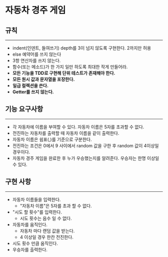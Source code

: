 # 자동차 경주 게임

## 규칙

---
- indent(인덴트, 들여쓰기) depth를 3이 넘지 않도록 구현한다. 2까지만 허용
- else 예약어를 쓰지 않는다
- 3항 연산자를 쓰지 않는다.
- 함수(또는 메소드)가 한 가지 일만 하도록 최대한 작게 만들어라.
- **모든 기능을 TDD로 구현해 단위 테스트가 존재해야 한다.**
- **모든 원시 값과 문자열을 포장한다.**
- **일급 컬렉션을 쓴다.**
- **Getter를 쓰지 않는다.**

## 기능 요구사항

---
- 각 자동차에 이름을 부여할 수 있다. 자동차 이름은 5자를 초과할 수 없다.
- 전진하는 자동차를 출력할 때 자동차 이름을 같이 출력한다.
- 자동차 이름은 쉼표(,)를 기준으로 구분한다.
- 전진하는 조건은 0에서 9 사이에서 random 값을 구한 후 random 값이 4이상일 경우이다.
- 자동차 경주 게임을 완료한 후 누가 우승했는지를 알려준다. 우승자는 한명 이상일 수 있다.


## 구현 사항

---
- 자동차 이름들을 입력한다.
    - "자동차 이름"은 5자를 초과 할 수 없다.
- "시도 할 횟수"를 입력한다.
    - 시도 횟수는 음수 일 수 없다.
- 자동차를 움직인다.
    - 자동차 마다 랜덤 값을 받는다. 
    - 4 이상일 경우 한칸 전진한다.
- 시도 횟수 만큼 움직인다. 
- 우승자를 출력한다.
